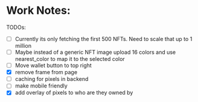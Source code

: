 # Work Notes:

TODOs:
* [ ] Currently its only fetching the first 500 NFTs. Need to scale that up to 1 million
* [ ] Maybe instead of a generic NFT image upload 16 colors and use nearest_color to map it to the selected color
* [ ] Move wallet button to top right
* [x] remove frame from page 
* [ ] caching for pixels in backend
* [ ] make mobile friendly 
* [x] add overlay of pixels to who are they owned by 